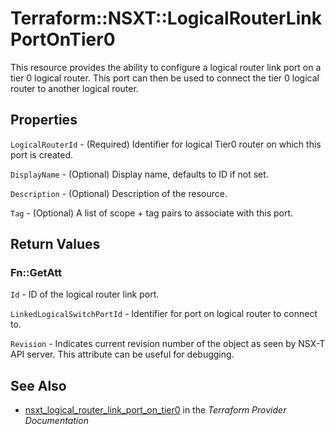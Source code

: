 # Terraform::NSXT::LogicalRouterLinkPortOnTier0

This resource provides the ability to configure a logical router link port on a tier 0 logical router. This port can then be used to connect the tier 0 logical router to another logical router.

## Properties

`LogicalRouterId` - (Required) Identifier for logical Tier0 router on which this port is created.

`DisplayName` - (Optional) Display name, defaults to ID if not set.

`Description` - (Optional) Description of the resource.

`Tag` - (Optional) A list of scope + tag pairs to associate with this port.


## Return Values

### Fn::GetAtt

`Id` - ID of the logical router link port.

`LinkedLogicalSwitchPortId` - Identifier for port on logical router to connect to.

`Revision` - Indicates current revision number of the object as seen by NSX-T API server. This attribute can be useful for debugging.

## See Also

* [nsxt_logical_router_link_port_on_tier0](https://www.terraform.io/docs/providers/nsxt/r/logical_router_link_port_on_tier0.html) in the _Terraform Provider Documentation_